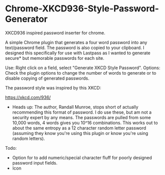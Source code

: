 # Chrome-XKCD936-Style-Password-Generator
XKCD936 inspired password inserter for chrome.

A simple Chrome plugin that generates a four word password into any text/password field. The password is also copied to your clipboard. I designed this specifically for use with Lastpass as I wanted to generate secure* but memorable passwords for each site.  

Use: Right click on a field, select "Generate XKCD Style Password". 
Options: Check the plugin options to change the number of words to generate or to disable copying of generated passwords. 

The password style was inspired by this XKCD:

https://xkcd.com/936/

* Heads up: The author, Randall Munroe, stops short of actually recommending this format of password. I do use these, but am not a security expert by any means. The passwords are pulled from some 10,000 words, 4 words gives you 10^16 combinations. This works out to about the same entropy as a 12 character random letter password (assuming they know you're using this plugin or know you're using random letters). 

Todo:
- Option for to add numeric/special character fluff for poorly designed password input fields.
- Icon
